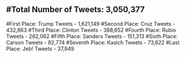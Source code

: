 #Total Number of Tweets: 3,050,377 
---
#First Place: Trump Tweets - 1,621,149
#Second Place: Cruz Tweets - 432,863
#Third Place: Clinton Tweets - 388,652
#Fourth Place: Rubio Tweets - 262,062
#Fifth Place: Sanders Tweets - 151,313
#Sixth Place: Carson Tweets - 82,774
#Seventh Place: Kasich Tweets - 73,622
#Last Place: Jeb! Tweets - 37,949
